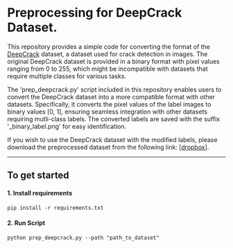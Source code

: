 # Preprocessing for DeepCrack Dataset.

This repository provides a simple code for converting the format of the [DeepCrack](https://github.com/yhlleo/DeepCrack) dataset, a dataset used for crack detection in images. The original DeepCrack dataset is provided in a binary format with pixel values ranging from 0 to 255, which might be incompatible with datasets that require multiple classes for various tasks.

The 'prep_deepcrack.py' script included in this repository enables users to convert the DeepCrack dataset into a more compatible format with other datasets. Specifically, it converts the pixel values of the label images to binary values \[0, 1\], ensuring seamless integration with other datasets requiring mutli-class labels. The converted labels are saved with the suffix '\_binary_label.png' for easy identification.

If you wish to use the DeepCrack dataset with the modified labels, please download the preprocessed dataset from the following link: \[[dropbox](https://www.dropbox.com/s/sfz7avv9zlathte/preprocessed_deepcrack.zip?dl=0)\].

---

## To get started

#### 1\. Install requirements

```
pip install -r requirements.txt
```

#### 2\. Run Script

```
python prep_deepcrack.py --path "path_to_dataset"
```
